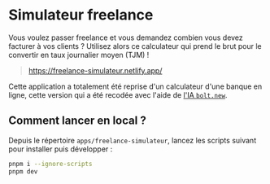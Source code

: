 # Simulateur freelance

Vous voulez passer freelance et vous demandez combien vous devez facturer à vos clients ? Utilisez alors ce calculateur qui prend le brut pour le convertir en taux journalier moyen (TJM) ! 

> <https://freelance-simulateur.netlify.app/>

Cette application a totalement été reprise d'un calculateur d'une banque en ligne, cette version qui a été recodée avec l'aide de [l'IA `bolt.new`](bolt.new).

## Comment lancer en local ?

Depuis le répertoire `apps/freelance-simulateur`, lancez les scripts suivant pour installer puis développer :

```sh
pnpm i --ignore-scripts
pnpm dev
```
